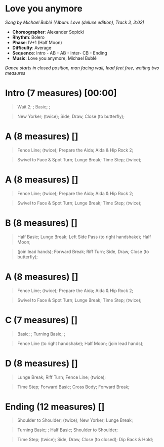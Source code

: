 # Love you anymore
*Song by Michael Bublé (Album: Love (deluxe edition), Track 3, 3:02)*

* **Choreographer**: Alexander Sopicki
* **Rhythm**: Bolero
* **Phase**: IV+1 (Half Moon)
* **Difficulty**: Average
* **Sequence**: Intro - AB - AB - Inter- CB - Ending
* **Music**: Love you anymore, Michael Bublé

*Dance starts in closed position, man facing wall, lead feet free, waiting two measures*

# Intro (7 measures) [00:00]

> Wait 2; ; Basic; ;

> New Yorker; (twice); Side, Draw, Close (to butterfly);

# A (8 measures) []

> Fence Line; (twice); Prepare the Aida; Aida & Hip Rock 2;

> Swivel to Face & Spot Turn; Lunge Break; Time Step; (twice);

# A (8 measures) []

> Fence Line; (twice); Prepare the Aida; Aida & Hip Rock 2;

> Swivel to Face & Spot Turn; Lunge Break; Time Step; (twice);

# B (8 measures) []

> Half Basic; Lunge Break; Left Side Pass (to right handshake); Half Moon;

> (join lead hands); Forward Break; Riff Turn; Side, Draw, Close (to butterfly);

# A (8 measures) []

> Fence Line; (twice); Prepare the Aida; Aida & Hip Rock 2;

> Swivel to Face & Spot Turn; Lunge Break; Time Step; (twice);

# C (7 measures) []

> Basic; ; Turning Basic; ;

> Fence Line (to right handshake); Half Moon; (join lead hands);

# D (8 measures) []

> Lunge Break; Riff Turn; Fence Line; (twice);

> Time Step; Forward Basic; Cross Body; Forward Break;

# Ending (12 measures) []

> Shoulder to Shoulder; (twice); New Yorker; Lunge Break;

> Turning Basic; ; Half Basic; Shoulder to Shoulder;

> Time Step; (twice); Side, Draw, Close (to closed); Dip Back & Hold;
